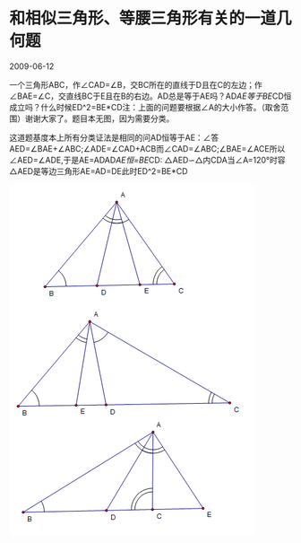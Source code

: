 # 和相似三角形、等腰三角形有关的一道几何题
2009-06-12


一个三角形ABC，作∠CAD=∠B，交BC所在的直线于D且在C的左边；作∠BAE=∠C，交直线BC于E且在B的右边。AD总是等于AE吗？AD*AE等于BE*CD恒成立吗？什么时候ED^2=BE*CD注：上面的问题要根据∠A的大小作答。（取舍范围）谢谢大家了。题目本无图，因为需要分类。


这道题基度本上所有分类证法是相同的问AD恒等于AE：∠答AED=∠BAE+∠ABC;∠ADE=∠CAD+ACB而∠CAD=∠ABC;∠BAE=∠ACE所以∠AED=∠ADE,于是AE=ADAD*AE恒=BE*CD: △AED∽△内CDA当∠A=120°时容△AED是等边三角形AE=AD=DE此时ED^2=BE*CD

![](96dda144ad34598229a003870cf431adcbef84f9.png)

